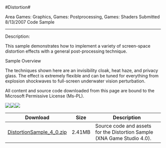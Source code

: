 #Distortion#

Area
Games: Graphics, Games: Postprocessing, Games: Shaders
Submitted
8/13/2007
Code Sample

---

Description:

This sample demonstrates how to implement a variety of screen-space distortion effects with a general post-processing technique.

Sample Overview

The techniques shown here are an invisibility cloak, heat haze, and privacy glass. The effect is extremely flexible and can be tuned for everything from explosion shockwaves to full-screen underwater vision perturbation.


All content and source code downloaded from this page are bound to the Microsoft Permissive License (Ms-PL).

![](https://github.com/simondarksidej/XNAGameStudio/blob/master/Images/XNA_Distortion_01_small.jpg)![](https://github.com/simondarksidej/XNAGameStudio/blob/master/Images/XNA_Distortion_02_small.jpg)![](https://github.com/simondarksidej/XNAGameStudio/blob/master/Images/XNA_Distortion_03_small.jpg)

		

Download | Size | Description
---|---|---|
[DistortionSample_4_0.zip](https://github.com/simondarksidej/XNAGameStudio/blob/master/Samples/DistortionSample_4_0.zip?raw=true) | 2.41MB | Source code and assets for the Distortion Sample (XNA Game Studio 4.0). 